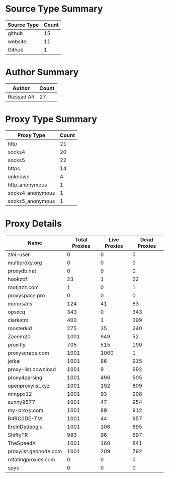 # Source Type Summary

| Source Type | Count |
|-------------|-------|
| github | 15 |
| website | 11 |
| Github | 1 |


# Author Summary

| Author | Count |
|--------|-------|
| Rizsyad AR | 27 |


# Proxy Type Summary

| Proxy Type | Count |
|------------|-------|
| http | 21 |
| socks4 | 20 |
| socks5 | 22 |
| https | 14 |
| unknown | 4 |
| http_anonymous | 1 |
| socks4_anonymous | 1 |
| socks5_anonymous | 1 |


# Proxy Details

| Name | Total Proxies | Live Proxies | Dead Proxies |
|------|---------------|--------------|---------------|
| zloi-user | 0 | 0 | 0 |
| multiproxy.org | 0 | 0 | 0 |
| proxydb.net | 0 | 0 | 0 |
| hookzof | 23 | 1 | 22 |
| rootjazz.com | 1 | 0 | 1 |
| proxyspace.pro | 0 | 0 | 0 |
| monosans | 124 | 41 | 83 |
| opsxcq | 343 | 0 | 343 |
| clarketm | 400 | 1 | 399 |
| roosterkid | 275 | 35 | 240 |
| Zaeem20 | 1001 | 949 | 52 |
| proxifly | 705 | 515 | 190 |
| proxyscrape.com | 1001 | 1000 | 1 |
| jetkai | 1001 | 86 | 915 |
| proxy-list.download | 1001 | 9 | 992 |
| proxy4parsing | 1001 | 496 | 505 |
| openproxylist.xyz | 1001 | 192 | 809 |
| mmppx12 | 1001 | 93 | 908 |
| sunny9577 | 1001 | 47 | 954 |
| my-proxy.com | 1001 | 89 | 912 |
| B4RC0DE-TM | 1001 | 44 | 957 |
| ErcinDedeoglu | 1001 | 106 | 895 |
| ShiftyTR | 993 | 96 | 897 |
| TheSpeedX | 1001 | 160 | 841 |
| proxylist.geonode.com | 1001 | 209 | 792 |
| rotatingproxies.com | 0 | 0 | 0 |
| spys | 0 | 0 | 0 |
